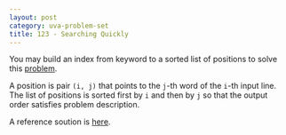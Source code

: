 ```yaml
---
layout: post
category: uva-problem-set
title: 123 - Searching Quickly
---
```


You may build an index from keyword to a sorted list of positions to solve this
[problem](http://uva.onlinejudge.org/index.php?option=com_onlinejudge&Itemid=8&category=24&page=show_problem&problem=59).

A position is pair `(i, j)` that points to the `j`-th word of the `i`-th input line.
The list of positions is sorted first by `i` and then by `j` so that the output order satisfies problem description.

A reference soution is
[here](https://github.com/clchiou/uva-problem-set/blob/master/solved/123/123.cc).
